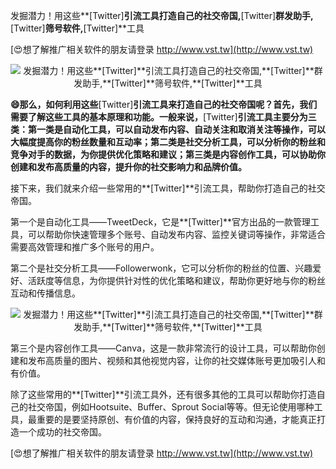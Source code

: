发掘潜力！用这些**[Twitter]**引流工具打造自己的社交帝国,**[Twitter]**群发助手,**[Twitter]**筛号软件,**[Twitter]**工具

[😍想了解推广相关软件的朋友请登录 http://www.vst.tw](http://www.vst.tw)

 <center><img src="https://vst.tw/MP4/tuiguang/png/2.png" alt="发掘潜力！用这些**[Twitter]**引流工具打造自己的社交帝国,**[Twitter]**群发助手,**[Twitter]**筛号软件,**[Twitter]**工具"></center>

**😄那么，如何利用这些**[Twitter]**引流工具来打造自己的社交帝国呢？首先，我们需要了解这些工具的基本原理和功能。一般来说，**[Twitter]**引流工具主要分为三类：第一类是自动化工具，可以自动发布内容、自动关注和取消关注等操作，可以大幅度提高你的粉丝数量和互动率；第二类是社交分析工具，可以分析你的粉丝和竞争对手的数据，为你提供优化策略和建议；第三类是内容创作工具，可以协助你创建和发布高质量的内容，提升你的社交影响力和品牌价值。**

接下来，我们就来介绍一些常用的**[Twitter]**引流工具，帮助你打造自己的社交帝国。

第一个是自动化工具——TweetDeck，它是**[Twitter]**官方出品的一款管理工具，可以帮助你快速管理多个账号、自动发布内容、监控关键词等操作，非常适合需要高效管理和推广多个账号的用户。

第二个是社交分析工具——Followerwonk，它可以分析你的粉丝的位置、兴趣爱好、活跃度等信息，为你提供针对性的优化策略和建议，帮助你更好地与你的粉丝互动和传播信息。

 <center><img src="https://vst.tw/MP4/tuiguang/png/4.png" alt="发掘潜力！用这些**[Twitter]**引流工具打造自己的社交帝国,**[Twitter]**群发助手,**[Twitter]**筛号软件,**[Twitter]**工具"></center>

第三个是内容创作工具——Canva，这是一款非常流行的设计工具，可以帮助你创建和发布高质量的图片、视频和其他视觉内容，让你的社交媒体账号更加吸引人和有价值。

除了这些常用的**[Twitter]**引流工具外，还有很多其他的工具可以帮助你打造自己的社交帝国，例如Hootsuite、Buffer、Sprout Social等等。但无论使用哪种工具，最重要的是要坚持原创、有价值的内容，保持良好的互动和沟通，才能真正打造一个成功的社交帝国。

[😍想了解推广相关软件的朋友请登录 http://www.vst.tw](http://www.vst.tw)




